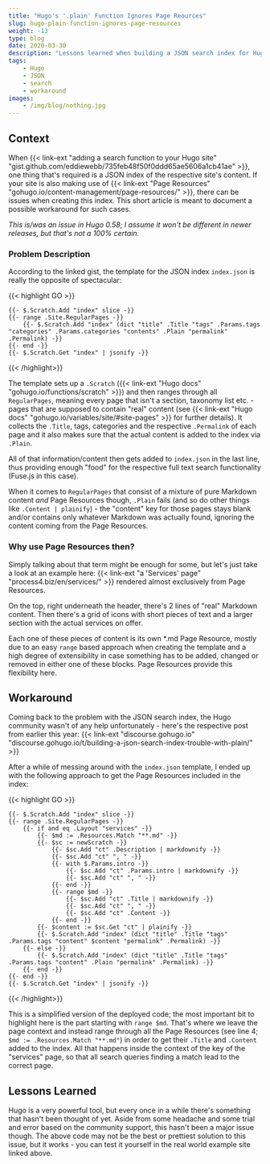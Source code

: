 ```yaml
---
title: "Hugo's '.plain' Function Ignores Page Reources"
slug: hugo-plain-function-ignores-page-resources
weight: -13
type: blog
date: 2020-03-30
description: "Lessons learned when building a JSON search index for Hugo sites using Page Reources."
tags:
    - Hugo
    - JSON
    - search
    - workaround
images:
    - /img/blog/nothing.jpg
---
```


## Context

When {{< link-ext "adding a search function to your Hugo site" "gist.github.com/eddiewebb/735feb48f50f0ddd65ae5606a1cb41ae" >}}, one thing that's required is a JSON index of the respective site's content. If your site is also making use of {{< link-ext "Page Resources" "gohugo.io/content-management/page-resources/" >}}, there can be issues when creating this index. This short article is meant to document a possible workaround for such cases.

_This is/was an issue in Hugo 0.58; I assume it won't be different in newer releases, but that's not a 100% certain._

### Problem Description

According to the linked gist, the template for the JSON index `index.json` is really the opposite of spectacular:

{{< highlight GO >}}

    {{- $.Scratch.Add "index" slice -}}
    {{- range .Site.RegularPages -}}
        {{- $.Scratch.Add "index" (dict "title" .Title "tags" .Params.tags "categories" .Params.categories "contents" .Plain "permalink" .Permalink) -}}
    {{- end -}}
    {{- $.Scratch.Get "index" | jsonify -}}

{{< /highlight>}}

The template sets up a `.Scratch` ({{< link-ext "Hugo docs" "gohugo.io/functions/scratch" >}}) and then ranges through all `RegularPages`, meaning every page that isn't a section, taxonomy list etc. - pages that are supposed to contain "real" content (see {{< link-ext "Hugo docs" "gohugo.io/variables/site/#site-pages" >}} for further details). It collects the `.Title`, tags, categories and the respective `.Permalink` of each page and it also makes sure that the actual content is added to the index via `.Plain`.

All of that information/content then gets added to `index.json` in the last line, thus providing enough "food" for the respective full text search functionality (Fuse.js in this case).

When it comes to `RegularPages` that consist of a mixture of pure Markdown content _and_ Page Resources though, `.Plain` fails (and so do other things like `.Content | plainify`) - the "content" key for those pages stays blank and/or contains only whatever Markdown was actually found, ignoring the content coming from the Page Resources.

### Why use Page Resources then?

Simply talking about that term might be enough for some, but let's just take a look at an example here: {{< link-ext "a 'Services' page" "process4.biz/en/services/" >}} rendered almost exclusively from Page Resources.

On the top, right underneath the header, there's 2 lines of "real" Markdown content. Then there's a grid of icons with short pieces of text and a larger section with the actual services on offer.

Each one of these pieces of content is its own *.md Page Resource, mostly due to an easy `range` based approach when creating the template and a high degree of extensibility in case something has to be added, changed or removed in either one of these blocks. Page Resources provide this flexibility here.

## Workaround

Coming back to the problem with the JSON search index, the Hugo community wasn't of any help unfortunately - here's the respective post from earlier this year: {{< link-ext "discourse.gohugo.io" "discourse.gohugo.io/t/building-a-json-search-index-trouble-with-plain/" >}}

After a while of messing around with the `index.json` template, I ended up with the following approach to get the Page Resources included in the index:

{{< highlight GO >}}

    {{- $.Scratch.Add "index" slice -}}
    {{- range .Site.RegularPages -}}
        {{- if and eq .Layout "services" -}}
            {{- $md := .Resources.Match "**.md" -}}
            {{- $sc := newScratch -}}
                {{- $sc.Add "ct" .Description | markdownify -}}
                {{- $sc.Add "ct" ", " -}}
                {{- with $.Params.intro -}}
                    {{- $sc.Add "ct" .Params.intro | markdownify -}}
                    {{- $sc.Add "ct" ", " -}}
                {{- end -}}
                {{- range $md -}}
                    {{- $sc.Add "ct" .Title | markdownify -}}
                    {{- $sc.Add "ct" ", " -}}
                    {{- $sc.Add "ct" .Content -}}
                {{- end -}}
            {{- $content := $sc.Get "ct" | plainify -}}
            {{- $.Scratch.Add "index" (dict "title" .Title "tags" .Params.tags "content" $content "permalink" .Permalink) -}}
        {{- else -}}
            {{- $.Scratch.Add "index" (dict "title" .Title "tags" .Params.tags "content" .Plain "permalink" .Permalink) -}}
        {{- end -}}
    {{- end -}}
    {{- $.Scratch.Get "index" | jsonify -}}

{{< /highlight>}}

This is a simplified version of the deployed code; the most important bit to highlight here is the part starting with `range $md`. That's where we leave the page context and instead range through all the Page Resources (see line 4; `$md := .Resources.Match "**.md"`) in order to get their `.Title` and `.Content` added to the index. All that happens inside the context of the key of the "services" page, so that all search queries finding a match lead to the correct page.

## Lessons Learned

Hugo is a very powerful tool, but every once in a while there's something that hasn't been thought of yet. Aside from some headache and some trial and error based on the community support, this hasn't been a major issue though. The above code may not be the best or prettiest solution to this issue, but it works - you can test it yourself in the real world example site linked above.